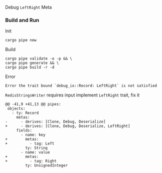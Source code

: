 Debug `LeftRight` Meta
### Build and Run
Init
```
cargo pipe new
```
Build
```
cargo pipe validate -o -p && \
cargo pipe generate && \
cargo pipe build -r -d
```
Error
```
Error the trait bound `debug_io::Record: LeftRight` is not satisfied
```
`RedisStringsWriter` requires input implement `LeftRight` trait, fix it
```
@@ -41,9 +41,13 @@ pipes:
 objects:
   - ty: Record
     metas:
-      - derives: [Clone, Debug, Deserialize]
+      - derives: [Clone, Debug, Deserialize, LeftRight]
     fields:
       - name: key
+        metas:
+          - tag: Left
         ty: String
       - name: value
+        metas:
+          - tag: Right
         ty: UnsignedInteger
``` 